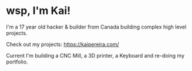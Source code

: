 <h1>wsp, I'm Kai!</h1>

I'm a 17 year old hacker & builder from Canada building complex high level projects.

Check out my projects: https://kaipereira.com/

Current I'm building a CNC Mill, a 3D printer, a Keyboard and re-doing my portfolio.
